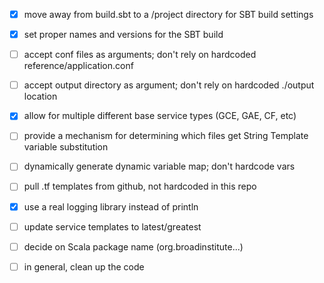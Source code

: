 

- [x] move away from build.sbt to a /project directory for
SBT build settings
- [x] set proper names and versions for the SBT build
- [ ] accept conf files as arguments; don't rely on
hardcoded reference/application.conf
- [ ] accept output directory as argument; don't rely on
hardcoded ./output location
- [x] allow for multiple different base service types (GCE, GAE, CF, etc)
- [ ] provide a mechanism for determining which files get String Template
variable substitution
- [ ] dynamically generate dynamic variable map; don't hardcode vars 
- [ ] pull .tf templates from github, not hardcoded in this repo
- [x] use a real logging library instead of println
- [ ] update service templates to latest/greatest
- [ ] decide on Scala package name (org.broadinstitute...)
- [ ] in general, clean up the code 


